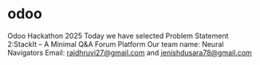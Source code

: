 # odoo
Odoo Hackathon 2025
Today we have selected Problem Statement 2:StackIt – A Minimal Q&A Forum Platform
Our team name: Neural Navigators
Email: rajdhruvi27@gmail.com and jenishdusara78@gmail.com
